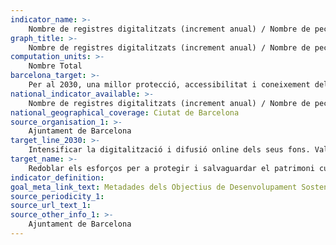 ```yaml
---
indicator_name: >-
    Nombre de registres digitalitzats (increment anual) / Nombre de peces dels fons accessibles en línia
graph_title: >-
    Nombre de registres digitalitzats (increment anual) / Nombre de peces dels fons accessibles en línia
computation_units: >-
    Nombre Total
barcelona_target: >-
    Per al 2030, una millor protecció, accessibilitat i coneixement dels elements patrimonials singulars i d’identitat de Barcelona i dels seus barris
national_indicator_available: >-
    Nombre de registres digitalitzats (increment anual) / Nombre de peces dels fons accessibles en línia
national_geographical_coverage: Ciutat de Barcelona 
source_organisation_1: >-
    Ajuntament de Barcelona
target_line_2030: >-
    Intensificar la digitalització i difusió online dels seus fons. Valor fita 2030: Pendent de determinar
target_name: >-
    Redoblar els esforços per a protegir i salvaguardar el patrimoni cultural i natural del món
indicator_definition:
goal_meta_link_text: Metadades dels Objectius de Desenvolupament Sostenible de les Nacions Unides (pdf 894kB)
source_periodicity_1:
source_url_text_1: 
source_other_info_1: >-
    Ajuntament de Barcelona
---
```

